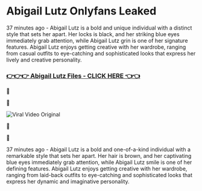 # Abigail Lutz Onlyfans Leaked

<p>37 minutes ago - Abigail Lutz is a bold and unique individual with a distinct style that sets her apart. Her locks is black, and her striking blue eyes immediately grab attention, while Abigail Lutz grin is one of her signature features. Abigail Lutz enjoys getting creative with her wardrobe, ranging from casual outfits to eye-catching and sophisticated looks that express her lively and creative personality.</p><p>
<h3><a href="https://fansleaks.com-getfree.pro/abigail-lutz" rel="nofollow">👉👉👉 Abigail Lutz Files - CLICK HERE 👈👈</a></h3>
<p>🔻</p>
<p>🔻</p> <p>
<a href="https://fansleaks.com-getfree.pro/abigail-lutz" rel="nofollow"><img src="https://i.imgur.com/0ZbtXZ5.gif" alt="Viral Video Original" style="max-width: 100%; display: inline-block;" data-target="animated-image.originalImage"></a>
<p>🔻</p>
<p>🔻</p> <p>37 minutes ago - Abigail Lutz is a bold and one-of-a-kind individual with a remarkable style that sets her apart. Her hair is brown, and her captivating blue eyes immediately grab attention, while Abigail Lutz smile is one of her defining features. Abigail Lutz enjoys getting creative with her wardrobe, ranging from laid-back outfits to eye-catching and sophisticated looks that express her dynamic and imaginative personality.</p>